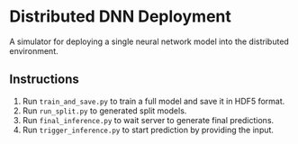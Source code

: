 # Distributed DNN Deployment

A simulator for deploying a single neural network model into the distributed environment.


## Instructions

1. Run `train_and_save.py` to train a full model and save it in HDF5 format.
2. Run `run_split.py` to generated split models.
3. Run `final_inference.py` to wait server to generate final predictions.
4. Run `trigger_inference.py` to start prediction by providing the input.
